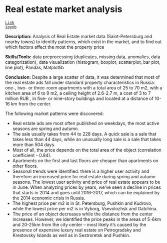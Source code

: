 # Real estate market analysis

<code>[Link ipynb](https://github.com/Yulia-Ivaniuk/Projects/blob/main/Real%20estate%20market%20analysis/Real%20Estate%20market%20analysis.ipynb)</code>

**Description:**  Analysis of Real Estate market data (Saint-Petersburg and nearby towns) to identify  patterns, which exist in the market, and to find out which factors affect the most the property price

**Skills/Tools:**  data preprocessing (duplicates, missing data, anomalies, data categorization), data visualization (histogram, boxplot, scatterplot, bar plot, line plot), Pandas, Matplotlib

**Conclusion:**  Despite a large scatter of data,  it was determined that most of the real estate ads fall under standard property characteristics in Russia: one-, two- or three-room apartments with a total area of 25 to 70 m2, with a kitchen area of 6 to 9 m2, a ceiling height of 2.6-2.7 m, a cost of 3 to 7 million RUB , in five- or nine-story buildings and located at a distance of 10-16 km from the center. 

The following market patterns were discovered: 
-	Real estate ads are most often published on weekdays, the most active seasons are spring and autumn.
-	The sale usually takes from 44 to 228 days. A quick sale is a sale that takes less than 44 days, while an unusually long sale is a sale that takes more than 504 days.
-	Most of all, the price depends on the total area of the object (correlation coefficient - 0.84).
-	 Apartments on the first and last floors are cheaper than apartments on other floors. 
-	Seasonal trends were identified: there is a higher user activity and therefore an increased price for real estate during spring and autumn seasons. The lowest user activity and price of real estate appears to be in June. When analyzing prices by years, we’ve seen a decline in prices that starts in 2014 and goes until 2016-2017, which can be explained by the 2014 economic crisis in Russia.
-	The highest price per m2 is in St. Petersburg, Pushkin and Kudrovo, while the lowest price per m2 is in Vyborg, Vsevolozhsk and Gatchina.
-	The price of an object decreases while the distance from the center increases. However, we identified the price peaks in the areas of 5-6km and 20-25km from the city center – most likely it’s caused by the presence of expensive luxury real estate on Petrogradsky and Krestovsky Islands as well as in Sestroretsk and Pushkin.

